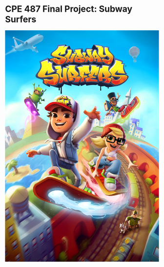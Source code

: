 # CPE 487 Final Project: Subway Surfers


<img title="subway surfers" alt="Alt text" src="subway surfers.jpg">
